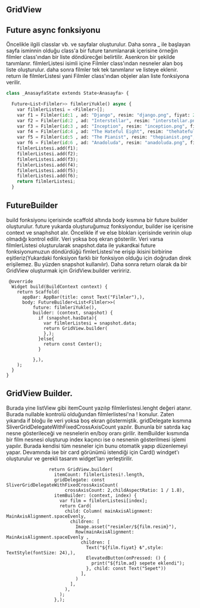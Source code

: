 ## GridView
## Future async fonksiyonu
Öncelikle ilgili classlar vb. ve sayfalar oluşturulur. Daha sonra _ ile başlayan sayfa isminnin olduğu class'a bir future tanımlanarak içerisine örneğin filmler class'ından bir liste döndürecğei belirtilir. Asenkron bir şekilde tanımlanır. filmlerListesi isimli içine Filmler class'ından nesneler alan boş liste oluşturulur. daha sonra filmler tek tek tanımlanır ve listeye eklenir. return ile filmlerListesi yani Filmler class'ından objeler alan liste fonksiyona verilir.
```python
class _AnasayfaState extends State<Anasayfa> {

  Future<List<Filmler>> filmleriYukle() async {
    var filmlerListesi = <Filmler>[];
    var f1 = Filmler(id:1 , ad: "Django", resim: "django.png", fiyat: 24);
    var f2 = Filmler(id:2 , ad: "Interstellar", resim: "interstellar.png", fiyat: 32);
    var f3 = Filmler(id:3 , ad: "Inception", resim: "inception.png", fiyat: 16);
    var f4 = Filmler(id:4 , ad: "The Hateful Eight", resim: "thehatefuleight.png", fiyat: 28);
    var f5 = Filmler(id:5 , ad: "The Pianist", resim: "thepianist.png", fiyat: 18);
    var f6 = Filmler(id:6 , ad: "Anadoluda", resim: "anadoluda.png", fiyat: 10);
    filmlerListesi.add(f1);
    filmlerListesi.add(f2);
    filmlerListesi.add(f3);
    filmlerListesi.add(f4);
    filmlerListesi.add(f5);
    filmlerListesi.add(f6);
    return filmlerListesi;
  }
```
## FutureBuilder
build fonksiyonu içerisinde scaffold altında body kısmına bir future builder oluşturulur. future yukarda oluşturuğumuz fonksiyondur, builder ise içerisine context ve snaphshot alır. Öncelikle  if ve else blokları içerisinde verinin olup olmadığı kontrol edilir. Veri yoksa boş ekran gösterilir. Veri varsa filmlerListesi oluşturularak snapshot.data ile yukardkai future fonksiyonumuzun döndürdüğü fimlerListesi'ne erişip ikisini birbirine eşitleriz(Yukardaki fonksiyon farklı bir fonksiyon olduğu için doğrudan direk erişilemez. Bu yüzden snapshot kullanılır). Daha sonra return olarak da bir GridView oluşturmak için GridView.builder veriririz.
```
 @override
  Widget build(BuildContext context) {
    return Scaffold(
      appBar: AppBar(title: const Text("Filmler"),),
      body: FutureBuilder<List<Filmler>>(
          future: filmleriYukle(),
          builder: (context, snapshot) {
            if (snapshot.hasData){
              var filmlerListesi = snapshot.data;
              return GridView.builder(
              },);
            }else{
              return const Center();
            }

          },),
    );
  }
}
```

## GridView Builder.
Burada yine listView gibi itemCount yazılıp filmlerlistesi.lenght değeri atanır. Burada nullable kontrolü olduğundan filmlerlistesi'na ! konulur. Zaten yıkarıda if bloğu ile veri yoksa boş ekran göstermiştik. gridDelegate kısmına SliverGridDelegateWithFixedCrossAxisCount yazılır. Bununla bir satırda kaç nesne gösterileceği ve nesnelerin en/boy oranı girilir. itemBuilder kısmında bir film nesnesi oluşturup index kaçıncı ise o nesnenin gösterilmesi işlemi yapılır. Burada kendisi tüm nesneler için bunu otomatik yapıp düzenlemeyi yapar.
Devamında ise bir card görünümü istendiği için Card() windget'ı oluşturulur ve gerekli tasarım widget'ları yerleştirilir.
```
                return GridView.builder(
                  itemCount: filmlerListesi!.length,
                  gridDelegate: const SliverGridDelegateWithFixedCrossAxisCount(
                      crossAxisCount: 2,childAspectRatio: 1 / 1.8),
                  itemBuilder: (context, index) {
                    var film = filmlerListesi[index];
                    return Card(
                      child: Column( mainAxisAlignment: MainAxisAlignment.spaceEvenly,
                        children: [
                          Image.asset("resimler/${film.resim}"),
                          Row(mainAxisAlignment: MainAxisAlignment.spaceEvenly ,
                            children: [
                              Text("${film.fiyat} ₺",style: TextStyle(fontSize: 24),),
                              ElevatedButton(onPressed: () {
                                print("${film.ad} sepete eklendi");
                              }, child: const Text("Sepet"))
                            ],
                          )
                        ],
                      ),
                    );
                  },);
```
